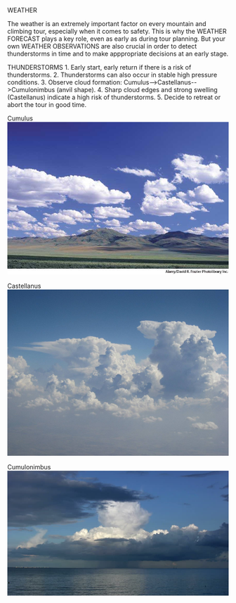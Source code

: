 WEATHER

The weather is an extremely important factor on every mountain and climbing tour, especially when it comes to safety. 
This is why the WEATHER FORECAST plays a key role, even as early as during tour planning. But your own WEATHER OBSERVATIONS 
are also crucial in order to detect thunderstorms in time and to make apppropriate decisions at an early stage.

THUNDERSTORMS
    1. Early start, early return if there is a risk of thunderstorms.
    2. Thunderstorms can also occur in stable high pressure conditions.
    3. Observe cloud formation: Cumulus-->Castellanus-->Cumulonimbus (anvil shape).
    4. Sharp cloud edges and strong swelling (Castellanus) indicate a high risk of thunderstorms.
    5. Decide to retreat or abort the tour in good time.

Cumulus
![](https://github.com/zzcistaken/RockGuideBook/blob/master/images/Cumulus.jpg)
    
Castellanus
![](https://github.com/zzcistaken/RockGuideBook/blob/master/images/Castellanus.jpg)
    
Cumulonimbus
![](https://github.com/zzcistaken/RockGuideBook/blob/master/images/Cumulonimbus.jpg)
